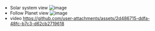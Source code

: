 
- Solar system view
![image](https://github.com/user-attachments/assets/042b2093-baf1-447a-a37a-f025d379b4e1)
- Follow Planet view
![image](https://github.com/user-attachments/assets/e27f2d7f-e1f3-4147-a46b-d186cc63eb6d)
- video
https://github.com/user-attachments/assets/2d486715-ddfa-48fc-b7c3-d62cb2719618

